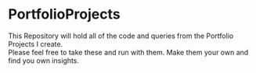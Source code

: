 # PortfolioProjects
This Repository will hold all of the code and queries from the Portfolio Projects I create.
<br>
Please feel free to take these and run with them. Make them your own and find you own insights.
